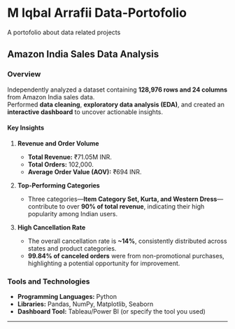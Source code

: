 # M Iqbal Arrafii Data-Portofolio
A portofolio about data related projects


## Amazon India Sales Data Analysis  

### Overview  
Independently analyzed a dataset containing **128,976 rows and 24 columns** from Amazon India sales data.  
Performed **data cleaning**, **exploratory data analysis (EDA)**, and created an **interactive dashboard** to uncover actionable insights.  

#### Key Insights  
1. **Revenue and Order Volume**  
   - **Total Revenue:** ₹71.05M INR.  
   - **Total Orders:** 102,000.  
   - **Average Order Value (AOV):** ₹694 INR.  

2. **Top-Performing Categories**  
   - Three categories—**Item Category Set, Kurta, and Western Dress**—contribute to over **90% of total revenue**, indicating their high popularity among Indian users.  

3. **High Cancellation Rate**  
   - The overall cancellation rate is **~14%**, consistently distributed across states and product categories.  
   - **99.84% of canceled orders** were from non-promotional purchases, highlighting a potential opportunity for improvement.  

### Tools and Technologies  
- **Programming Languages:** Python  
- **Libraries:** Pandas, NumPy, Matplotlib, Seaborn  
- **Dashboard Tool:** Tableau/Power BI (or specify the tool you used)  

---  
